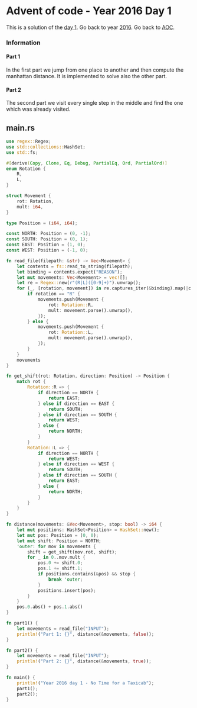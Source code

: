 # Advent of code - Year 2016 Day 1

This is a solution of the [day 1](https://adventofcode.com/2016/day/1). Go back to year [2016](2016.md). Go back to [AOC](../adventofcode.md).

### Information

#### Part 1

In the first part we jump from one place to another and then compute the manhattan distance. It is implemented to solve also the other part.

#### Part 2

The second part we visit every single step in the middle and find the one which was already visited.

## main.rs

```rs
use regex::Regex;
use std::collections::HashSet;
use std::fs;

#[derive(Copy, Clone, Eq, Debug, PartialEq, Ord, PartialOrd)]
enum Rotation {
    R,
    L,
}

struct Movement {
    rot: Rotation,
    mult: i64,
}

type Position = (i64, i64);

const NORTH: Position = (0, -1);
const SOUTH: Position = (0, 1);
const EAST: Position = (1, 0);
const WEST: Position = (-1, 0);

fn read_file(filepath: &str) -> Vec<Movement> {
    let contents = fs::read_to_string(filepath);
    let binding = contents.expect("REASON");
    let mut movements: Vec<Movement> = vec![];
    let re = Regex::new(r"(R|L)([0-9]+)").unwrap();
    for (_, [rotation, movement]) in re.captures_iter(&binding).map(|c| c.extract()) {
        if rotation == "R" {
            movements.push(Movement {
                rot: Rotation::R,
                mult: movement.parse().unwrap(),
            });
        } else {
            movements.push(Movement {
                rot: Rotation::L,
                mult: movement.parse().unwrap(),
            });
        }
    }
    movements
}

fn get_shift(rot: Rotation, direction: Position) -> Position {
    match rot {
        Rotation::R => {
            if direction == NORTH {
                return EAST;
            } else if direction == EAST {
                return SOUTH;
            } else if direction == SOUTH {
                return WEST;
            } else {
                return NORTH;
            }
        }
        Rotation::L => {
            if direction == NORTH {
                return WEST;
            } else if direction == WEST {
                return SOUTH;
            } else if direction == SOUTH {
                return EAST;
            } else {
                return NORTH;
            }
        }
    }
}

fn distance(movements: &Vec<Movement>, stop: bool) -> i64 {
    let mut positions: HashSet<Position> = HashSet::new();
    let mut pos: Position = (0, 0);
    let mut shift: Position = NORTH;
    'outer: for mov in movements {
        shift = get_shift(mov.rot, shift);
        for _ in 0..mov.mult {
            pos.0 += shift.0;
            pos.1 += shift.1;
            if positions.contains(&pos) && stop {
                break 'outer;
            }
            positions.insert(pos);
        }
    }
    pos.0.abs() + pos.1.abs()
}

fn part1() {
    let movements = read_file("INPUT");
    println!("Part 1: {}", distance(&movements, false));
}

fn part2() {
    let movements = read_file("INPUT");
    println!("Part 2: {}", distance(&movements, true));
}

fn main() {
    println!("Year 2016 day 1 - No Time for a Taxicab");
    part1();
    part2();
}
```

